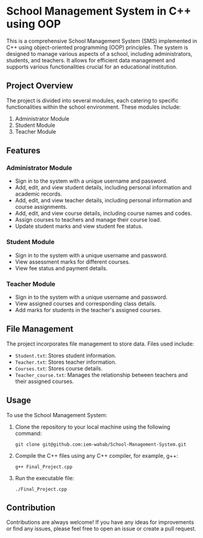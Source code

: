 # School Management System in C++ using OOP

This is a comprehensive School Management System (SMS) implemented in C++ using object-oriented programming (OOP) principles. The system is designed to manage various aspects of a school, including administrators, students, and teachers. It allows for efficient data management and supports various functionalities crucial for an educational institution.

## Project Overview

The project is divided into several modules, each catering to specific functionalities within the school environment. These modules include:

1. Administrator Module
2. Student Module
3. Teacher Module

## Features

### Administrator Module

- Sign in to the system with a unique username and password.
- Add, edit, and view student details, including personal information and academic records.
- Add, edit, and view teacher details, including personal information and course assignments.
- Add, edit, and view course details, including course names and codes.
- Assign courses to teachers and manage their course load.
- Update student marks and view student fee status.

### Student Module

- Sign in to the system with a unique username and password.
- View assessment marks for different courses.
- View fee status and payment details.

### Teacher Module

- Sign in to the system with a unique username and password.
- View assigned courses and corresponding class details.
- Add marks for students in the teacher's assigned courses.

## File Management

The project incorporates file management to store data. Files used include:

- `Student.txt`: Stores student information.
- `Teacher.txt`: Stores teacher information.
- `Courses.txt`: Stores course details.
- `Teacher_course.txt`: Manages the relationship between teachers and their assigned courses.

## Usage

To use the School Management System:

1. Clone the repository to your local machine using the following command:
   ```
   git clone git@github.com:iem-wahab/School-Management-System.git
   ```
2. Compile the C++ files using any C++ compiler, for example, g++:
   ```
   g++ Final_Project.cpp
   ```
3. Run the executable file:
   ```
   ./Final_Project.cpp
   ```

## Contribution

Contributions are always welcome! If you have any ideas for improvements or find any issues, please feel free to open an issue or create a pull request.
